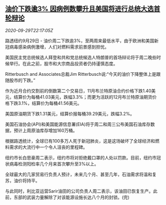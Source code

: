 <!--1601418198000-->
[油价下跌逾3% 因病例数攀升且美国将进行总统大选首轮辩论](https://cn.reuters.com/article/global-oil-0929-tues-idCNKBS26K3NI)
------

<div><i>2020-09-29T22:17:05Z</i></div><p>路透纽约9月29日 - 油价周二下跌逾3%，至两周来最低水平，由于欧洲和美国新冠病毒感染病例激增，人们对燃料需求前景感到担忧。</p><p>美国民主党总统候选人拜登和共和党总统候选人特朗普的首场辩论将于周二晚些时候举行。在此之前，股市和大宗商品投资者仍持谨慎态度。</p><p>Ritterbusch and Associates总裁Jim Ritterbusch说:“今天的油价下降整体上是跟随股市的下跌。”</p><p>作为近月合约交割前的倒数第二个交易日，11月布兰特原油合约价格下跌1.40美元，结算价为每桶41.03美元，跌幅3.3%；而更为活跃的12月布兰特原油期货价格下跌3.1%，结算价为每桶41.56美元。</p><p>美国原油期货下跌1.31美元，结算价报每桶39.29美元，跌幅3.2%。</p><p>美国石油协会(API)和美国能源信息署(EIA)将于周二和周三公布美国石油库存数据，预计上周原油库存增加160万桶。</p><p>根据路透统计，全球已有100多万人死于新冠肺炎，这是这场破坏了全球经济和燃料需求的大流行中一个令人沮丧的里程碑。</p><p>纽约市长白思豪周二表示，纽约市将对拒绝戴口罩的人处以罚款。目前，纽约市冠状病毒检测阳检率几个月来首次攀升至3%以上。</p><p>全球最大的几家贸易行负责人预计，未来几个月、甚至几年，石油需求将温和复苏，油价将持平。</p><p>与此同时，利比亚运营Sarir油田的公司负责人周二表示，该油田已恢复生产。此前，东部的武装力量解除了对该能源设施长达八个月的封锁。(完)</p>
